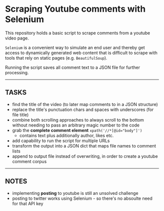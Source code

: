 # Scraping Youtube comments with Selenium

This repository holds a basic script to scrape comments from a youtube
video page.

`Selenium` is a convenient way to simulate an end user and thereby get
access to dynamically generated web content that is difficult to scrape
with tools that rely on static pages (e.g. `BeautifulSoup`).

Running the script saves all comment text to a JSON file for further
processing.

---

## TASKS

* find the title of the video (to later map comments to in a JSON structure)
* replace the title's punctuation chars and spaces with underscores (for file title)
* combine both scrolling approaches to always scroll to the bottom
    without needing to pass an arbitrary magic number to the code
* grab the **complete comment element** `xpath('//*[@id="body"]')`
    - contains text plus additionally author, likes etc.
* add capability to run the script for multiple URLs
* transform the output into a JSON dict that maps file names to comment lists
* append to output file instead of overwriting, in order to create a youtube
    comment corpus
    
---

## NOTES

- implementing **posting** to youtube is still an unsolved challenge
- posting to twitter works using Selenium - so there's no absoulte need for that API key
